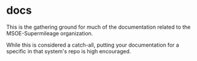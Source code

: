 # docs

This is the gathering ground for much of the documentation related to the MSOE-Supermileage organization.

While this is considered a catch-all, putting your documentation for a specific in that system's repo is high encouraged.
